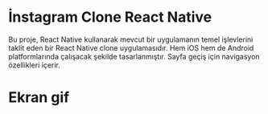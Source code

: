 

# İnstagram Clone React Native

Bu proje, React Native kullanarak mevcut bir uygulamanın temel işlevlerini taklit eden bir React Native clone uygulamasıdır. 
Hem iOS hem de Android platformlarında çalışacak şekilde tasarlanmıştır.
Sayfa geçiş için navigasyon özellikleri içerir.


# Ekran gif
